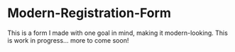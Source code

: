 # Modern-Registration-Form
This is a form I made with one goal in mind, making it modern-looking. This is work in progress... more to come soon!
